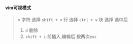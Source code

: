 #### vim可视模式
> `v`         字符 选择
> `shift + v` 行 选择
> `ctrl + v` 块 选择
> 选中后
> 1. `d` 删除
> 2. `shift + i` 前插入,编辑后 按两次`esc`



